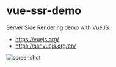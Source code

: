 # vue-ssr-demo
Server Side Rendering demo with VueJS.

- https://vuejs.org/
- https://ssr.vuejs.org/en/

![screenshot](http://i.imgur.com/hnnZcGY.png)
